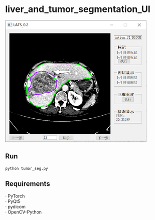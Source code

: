 # liver_and_tumor_segmentation_UI  
<img src="img/UI.png" alt="UI" width="450"/>  

## Run  
`python tumor_seg.py`

## Requirements
· PyTorch  
· PyQt5  
· pydicom  
· OpenCV-Python